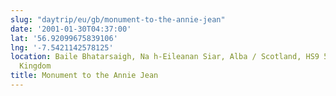 ```yaml
---
slug: "daytrip/eu/gb/monument-to-the-annie-jean"
date: '2001-01-30T04:37:00'
lat: '56.92099675839106'
lng: '-7.5421142578125'
location: Baile Bhatarsaigh, Na h-Eileanan Siar, Alba / Scotland, HS9 5YP, United
  Kingdom
title: Monument to the Annie Jean
---
```



